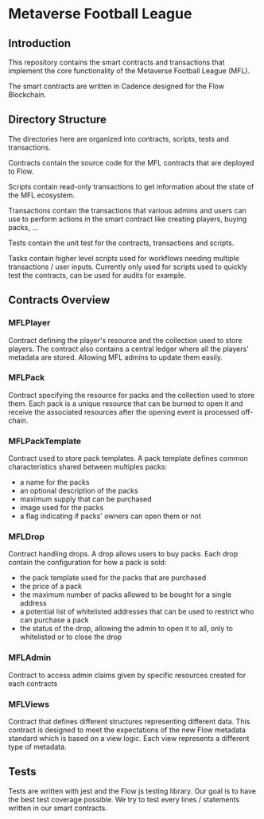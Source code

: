 # Metaverse Football League

## Introduction

This repository contains the smart contracts and transactions that implement
the core functionality of the Metaverse Football League (MFL).

The smart contracts are written in Cadence designed for the Flow Blockchain.

## Directory Structure

The directories here are organized into contracts, scripts, tests and transactions.

Contracts contain the source code for the MFL contracts that are deployed to Flow.

Scripts contain read-only transactions to get information about
the state of the MFL ecosystem.

Transactions contain the transactions that various admins and users can use
to perform actions in the smart contract like creating players, buying packs, ...

Tests contain the unit test for the contracts, transactions and scripts.

Tasks contain higher level scripts used for workflows needing multiple transactions / user inputs. Currently only used for scripts used to quickly
test the contracts, can be used for audits for example. 

## Contracts Overview

### MFLPlayer

Contract defining the player's resource and the collection used to store players. The contract also contains a central
ledger where all the players' metadata are stored. Allowing MFL admins to update them easily.

### MFLPack

Contract specifying the resource for packs and the collection used to store them. Each pack is a unique resource that
can be burned to open it and receive the associated resources after the opening event is processed off-chain.

### MFLPackTemplate

Contract used to store pack templates. A pack template defines common characteristics shared between multiples packs:
- a name for the packs
- an optional description of the packs
- maximum supply that can be purchased
- image used for the packs
- a flag indicating if packs' owners can open them or not

### MFLDrop

Contract handling drops. A drop allows users to buy packs. Each drop contain the configuration for how a pack is sold:
- the pack template used for the packs that are purchased
- the price of a pack
- the maximum number of packs allowed to be bought for a single address
- a potential list of whitelisted addresses that can be used to restrict who can purchase a pack
- the status of the drop, allowing the admin to open it to all, only to whitelisted or to close the drop

### MFLAdmin

Contract to access admin claims given by specific resources created for each contracts

### MFLViews

Contract that defines different structures representing different data. This contract is designed to meet the expectations of the new Flow metadata standard which is based on a view logic. Each view represents a different type of metadata.

## Tests

Tests are written with jest and the Flow js testing library. Our goal is to have the best test coverage possible. We try to test every lines / statements written in our smart contracts.

